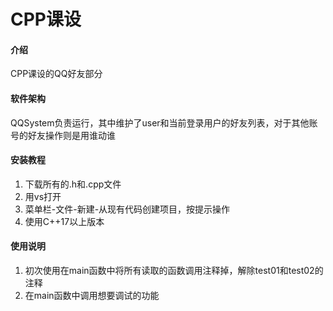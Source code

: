# CPP课设

#### 介绍
CPP课设的QQ好友部分

#### 软件架构
QQSystem负责运行，其中维护了user和当前登录用户的好友列表，对于其他账号的好友操作则是用谁动谁


#### 安装教程

1.  下载所有的.h和.cpp文件
2.  用vs打开
3.  菜单栏-文件-新建-从现有代码创建项目，按提示操作
4.  使用C++17以上版本

#### 使用说明

1.  初次使用在main函数中将所有读取的函数调用注释掉，解除test01和test02的注释
2.  在main函数中调用想要调试的功能
